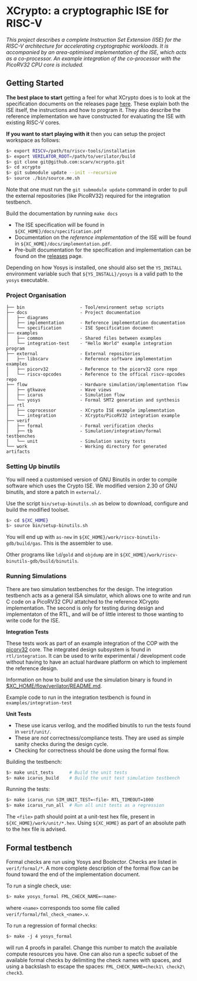 # XCrypto: a cryptographic ISE for RISC-V

*This project describes a complete Instruction Set Extension (ISE) for the
RISC-V architecture for accelerating cryptographic workloads. It is
accompanied by an area-optimised implementation of the ISE, which acts as
a co-processor. An example integration of the co-processor with the PicoRV32
CPU core is included.*

## Getting Started

**The best place to start** getting a feel for what XCrypto does is to look
at the specification documents on the releases page
[here](https://github.com/scarv/xcrypto/releases).
These explain both the ISE itself, the instructions and how to program it.
They also describe the reference implementation we have constructed for
evaluating the ISE with existing RISC-V cores.

**If you want to start playing with it** then you can setup the project
workspace as follows:

```sh
$> export RISCV=/path/to/riscv-tools/installation
$> export VERILATOR_ROOT=/path/to/verilator/build
$> git clone git@github.com:scarv/xcrypto.git
$> cd xcrypto
$> git submodule update --init --recursive
$> source ./bin/source.me.sh
```

Note that one must run the `git submodule update` command in order to
pull the external repositories (like PicoRV32) required for the integration
testbench.

Build the documentation by running `make docs`

- The ISE specification will be found in `${XC_HOME}/docs/specification.pdf`
- Documentation on the *reference implementation* of the ISE willl be found
  in `${XC_HOME}/docs/implementation.pdf`.
- Pre-built documentation for the specification and implementation can
  be found on the [releases](https://github.com/scarv/xcrypto/releases) page.

Depending on how Yosys is installed, one should also set the `YS_INSTALL`
environment variable such that `${YS_INSTALL}/yosys` is a valid path to the
`yosys` executable.

### Project Organisation

```
├── bin                     - Tool/environment setup scripts
├── docs                    - Project documentation
│   ├── diagrams
│   ├── implementation      - Reference implementation documentation
│   └── specification       - ISE Specification document
├── examples
│   ├── common              - Shared files between examples
│   └── integration-test    - "Hello World" example integration program
├── external                - External repositories
│   ├── libscarv            - Reference software implementation examples
│   ├── picorv32            - Reference to the picorv32 core repo
│   └── riscv-opcodes       - Reference to the offical riscv-opcodes repo
├── flow                    - Hardware simulation/implementation flow
│   ├── gtkwave             - Wave views
│   ├── icarus              - Simulation flow
│   └── yosys               - Formal SMT2 generation and synthesis
├── rtl
│   ├── coprocessor         - XCrypto ISE example implementation
│   └── integration         - XCrypto/PicoRV32 integration example
├── verif
│   ├── formal              - Formal verification checks
│   ├── tb                  - Simulation/integration/formal testbenches
│   └── unit                - Simulation sanity tests
└── work                    - Working directory for generated artifacts
```

### Setting Up binutils

You will need a customised version of GNU Binutils in order to compile
software which uses the Crypto ISE. We modified version 2.30 of GNU
binutils, and store a patch in `external/`. 

Use the script `bin/setup-binutils.sh` as below to download, configure
and build the modified toolset.

```sh
$> cd ${XC_HOME}
$> source bin/setup-binutils.sh
```

You will end up with `as-new` in 
`${XC_HOME}/work/riscv-binutils-gdb/build/gas`. This is the assembler to use.

Other programs like `ld`/`gold` and `objdump` are in
`${XC_HOME}/work/riscv-binutils-gdb/build/binutils`.

### Running Simulations

There are two simulation testbenches for the design. The integration
testbench acts as a general ISA simulator, which allows one to write
and run C code on a PicoRV32 CPU attatched to the reference XCrypto
implementation. The second is only for testing during design and
implementaton of the RTL, and will be of little interest to those wanting
to write code for the ISE.

**Integration Tests**

These tests work as part of an example integration of the COP with the
[picorv32](https://github.com/cliffordwolf/picorv32) core.
The integrated design subsystem is found in `rtl/integration`.
It can be used to write experimental / development code without having to
have an actual hardware platform on which to implement the reference
design.

Information on how to build and use the simulation binary is found
in [$XC_HOME/flow/verilator/README.md](./flow/verilator/README.md).

Example code to run in the integration testbench is found in 
`examples/integration-test`

**Unit Tests**

- These use icarus verilog, and the modified binutils to run the tests
  found in `verif/unit/`.
- These are *not* correctness/compliance tests. They are used as simple 
  sanity checks during the design cycle.
- Checking for correctness should be done using the formal flow.

Building the testbench:

```sh
$> make unit_tests      # Build the unit tests
$> make icarus_build    # Build the unit test simulation testbench
```

Running the tests:

```sh
$> make icarus_run SIM_UNIT_TEST=<file> RTL_TIMEOUT=1000
$> make icarus_run_all  # Run all unit tests as a regression
```

The `<file>` path should point at a unit-test hex file, present in
`${XC_HOME}/work/unit/*.hex`. Using `${XC_HOME}` as part of an absolute path
to the hex file is advised.

## Formal testbench

Formal checks are run using Yosys and Boolector. Checks are listed in
`verif/formal/*`. A more complete description of the formal flow can
be found toward the end of the implementation document.

To run a single check, use:

```sh
$> make yosys_formal FML_CHECK_NAME=<name>
```

where `<name>` corresponds too some file called 
`verif/formal/fml_check_<name>.v`.

To run a regression of formal checks:

```sh
$> make -j 4 yosys_formal
```

will run 4 proofs in parallel. Change this number to match the available
compute resources you have. One can also run a specfic subset of the
available formal checks by delimiting the check names with spaces, and using
a backslash to escape the spaces: `FML_CHECK_NAME=check1\ check2\ check3`.

